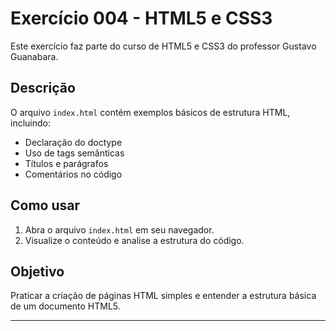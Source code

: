 # Exercício 004 - HTML5 e CSS3

Este exercício faz parte do curso de HTML5 e CSS3 do professor Gustavo Guanabara.

## Descrição

O arquivo `index.html` contém exemplos básicos de estrutura HTML, incluindo:

- Declaração do doctype
- Uso de tags semânticas
- Títulos e parágrafos
- Comentários no código

## Como usar

1. Abra o arquivo `index.html` em seu navegador.
2. Visualize o conteúdo e analise a estrutura do código.

## Objetivo

Praticar a criação de páginas HTML simples e entender a estrutura básica de um documento HTML5.

---